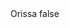 <?xml version="1.0" encoding="UTF-8"?>
<CustomMetadata xmlns="http://soap.sforce.com/2006/04/metadata">
    <label>Orissa</label>
    <protected>false</protected>
</CustomMetadata>
